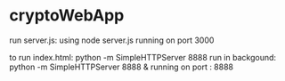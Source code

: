 # cryptoWebApp

run server.js: using node server.js
running on port 3000

to run index.html: python -m SimpleHTTPServer 8888
 run in backgound: python -m SimpleHTTPServer 8888 &
 running on port : 8888
